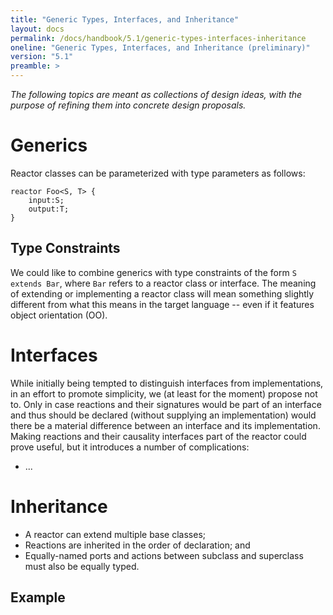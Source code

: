 ```yaml
---
title: "Generic Types, Interfaces, and Inheritance"
layout: docs
permalink: /docs/handbook/5.1/generic-types-interfaces-inheritance
oneline: "Generic Types, Interfaces, and Inheritance (preliminary)"
version: "5.1"
preamble: >
---
```


_The following topics are meant as collections of design ideas, with the purpose of refining them into concrete design proposals._

# Generics

Reactor classes can be parameterized with type parameters as follows:

```lf
reactor Foo<S, T> {
    input:S;
    output:T;
}
```

## Type Constraints

We could like to combine generics with type constraints of the form `S extends Bar`, where `Bar` refers to a reactor class or interface. The meaning of extending or implementing a reactor class will mean something slightly different from what this means in the target language -- even if it features object orientation (OO).

# Interfaces

While initially being tempted to distinguish interfaces from implementations, in an effort to promote simplicity, we (at least for the moment) propose not to. Only in case reactions and their signatures would be part of an interface and thus should be declared (without supplying an implementation) would there be a material difference between an interface and its implementation. Making reactions and their causality interfaces part of the reactor could prove useful, but it introduces a number of complications:

- ...

# Inheritance

- A reactor can extend multiple base classes;
- Reactions are inherited in the order of declaration; and
- Equally-named ports and actions between subclass and superclass must also be equally typed.

## Example
